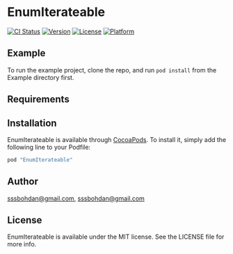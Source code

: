 # EnumIterateable

[![CI Status](http://img.shields.io/travis/sssbohdan@gmail.com/EnumIterateable.svg?style=flat)](https://travis-ci.org/sssbohdan@gmail.com/EnumIterateable)
[![Version](https://img.shields.io/cocoapods/v/EnumIterateable.svg?style=flat)](http://cocoapods.org/pods/EnumIterateable)
[![License](https://img.shields.io/cocoapods/l/EnumIterateable.svg?style=flat)](http://cocoapods.org/pods/EnumIterateable)
[![Platform](https://img.shields.io/cocoapods/p/EnumIterateable.svg?style=flat)](http://cocoapods.org/pods/EnumIterateable)

## Example

To run the example project, clone the repo, and run `pod install` from the Example directory first.

## Requirements

## Installation

EnumIterateable is available through [CocoaPods](http://cocoapods.org). To install
it, simply add the following line to your Podfile:

```ruby
pod "EnumIterateable"
```

## Author

sssbohdan@gmail.com, sssbohdan@gmail.com

## License

EnumIterateable is available under the MIT license. See the LICENSE file for more info.
